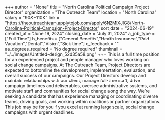 +++
author = "None"
title = "North Carolina Political Campaign Project Director"
organization = "The Outreach Team"
location = "North Carolina"
salary = "$90K-$110K"
link = "https://theoutreachteam.applytojob.com/apply/6N2MlXJlG8/North-Carolina-Political-Campaign-Project-Director"
sort_date = "2024-06-19"
created_at = "June 19, 2024"
closing_date = "July 31, 2024"
a_job_type = ["Full Time"]
b_benefits = ["General Benefits","Health Insurance","Paid Vacation","Dental","Vision","Sick time"]
c_feedback = ""
aa_degrees_required = "No degree required"
thumbnail = "../../images/Untitled-design_52d35a58.png"
+++
This is a full time position for an experienced project and people manager who loves working on social change campaigns. At The Outreach Team, Project Directors are expected to bottomline the development, implementation, evaluation, and overall success of our campaigns. Our Project Directors develop and maintain relationships with our client, manage full-time staff, drive campaign timelines and deliverables, oversee administrative systems, and motivate staff and communities for social change along the way. We’re seeking a candidate that has experience managing or coordinating diverse teams, driving goals, and working within coalitions or partner organizations. This job may be for you if you excel at running large scale, social change campaigns with urgent deadlines.